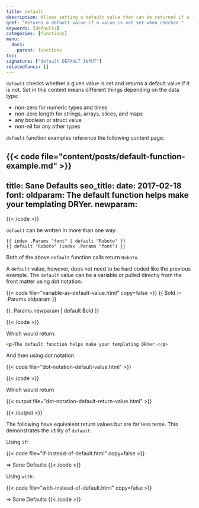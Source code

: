 ```yaml
---
title: default
description: Allows setting a default value that can be returned if a first value is not set.
qref: "Returns a default value if a value is not set when checked."
keywords: [defaults]
categories: [functions]
menu:
  docs:
    parent: functions
toc:
signature: ["default DEFAULT INPUT"]
relatedfuncs: []
---
```


`default` checks whether a given value is set and returns a default value if it is not. *Set* in this context means different things depending on the data type:

* non-zero for numeric types and times
* non-zero length for strings, arrays, slices, and maps
* any boolean or struct value
* non-nil for any other types

`default` function examples reference the following content page:

{{< code file="content/posts/default-function-example.md" >}}
---
title: Sane Defaults
seo_title:
date: 2017-02-18
font:
oldparam: The default function helps make your templating DRYer.
newparam:
---
{{< /code >}}

`default` can be written in more than one way:

```go-html-template
{{ index .Params "font" | default "Roboto" }}
{{ default "Roboto" (index .Params "font") }}
```

Both of the above `default` function calls return `Roboto`.

A `default` value, however, does not need to be hard coded like the previous example. The `default` value can be a variable or pulled directly from the front matter using dot notation:

{{< code file="variable-as-default-value.html" copy=false >}}
{{ $old := .Params.oldparam }}
<p>{{ .Params.newparam | default $old }}</p>
{{< /code >}}

Which would return:

```html
<p>The default function helps make your templating DRYer.</p>
```

And then using dot notation

{{< code file="dot-notation-default-value.html" >}}
<title>{{ .Params.seo_title | default .Title }}</title>
{{< /code >}}

Which would return

{{< output file="dot-notation-default-return-value.html" >}}
<title>Sane Defaults</title>
{{< /output >}}

The following have equivalent return values but are far less terse. This demonstrates the utility of `default`:

Using `if`:

{{< code file="if-instead-of-default.html" copy=false >}}
<title>{{ if .Params.seo_title }}{{ .Params.seo_title }}{{ else }}{{ .Title }}{{ end }}</title>
=> Sane Defaults
{{< /code >}}

Using `with`:

{{< code file="with-instead-of-default.html" copy=false >}}
<title>{{ with .Params.seo_title }}{{ . }}{{ else }}{{ .Title }}{{ end }}</title>
=> Sane Defaults
{{< /code >}}
